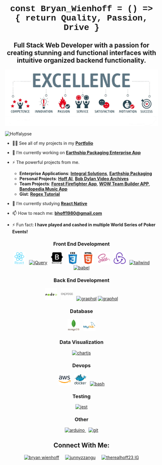 <h1 align="center" style="font-family: 'Courier New', monospace;">const Bryan_Wienhoff = () => { return Quality, Passion, Drive }</h1>

<h2 align="center">Full Stack Web Developer with a passion for creating stunning and functional interfaces with intuitive organized backend functionality. </h2>

 <p align="center"> <img  src="./ex.jpg"><p>

<p align="left"> <img src="https://komarev.com/ghpvc/?username=zzangu0215&label=Profile%20views&color=0e75b6&style=flat" alt="Hoffalypse" /> </p>

- 👨‍💻 See all of my projects in my [**Portfolio**](https://hoffalypse.github.io/bryan-wienhoff-portfolio/)

- 🔭 I’m currently working on [**Earthship Packaging Enterprise App**](https://github.com/Hoffalypse/earthship-packaging-dev)
- ⚡ The powerful projects from me.

  - **Enterprise Applications**: [**Integral Solutions**](https://github.com/stevecalla/integral-solutions-dev), [**Earthship Packaging**](https://github.com/Hoffalypse/earthship-packaging-dev)
  - **Personal Projects**: [**Hoff AI**](https://github.com/Hoffalypse/AI-Photo-Booth), [**Bob Dylan Video Archives**](https://github.com/Hoffalypse/Bob-Dylan-Archive)
  - **Team Projects**: [**Forest Firefighter App**](https://github.com/moyuh/fire-fighter-tracking), [**WOW Team Builder APP**](https://github.com/Hoffalypse/mythic-plus-team), [**Bandopedia Music App**](https://github.com/joseeenrique/Music-App)
  - **Gist**: [**Regex Tutorial**](https://gist.github.com/Hoffalypse/cf5958a7cc7296c4e9e038948962f603)

- 🌱 I’m currently studying [**React Native**](https://github.com/Hoffalypse/Shopinmy-react-native)

- 📫 How to reach me: **bhoff1980@gmail.com**

- ⚡ Fun fact: **I have played and cashed in multiple World Series of Poker Events!**

<h3 align="center">Front End Development</h3>
<p align="center">
  <a href="https://reactjs.org/" target="_blank" rel="noreferrer"><img class="mb-4 mr-4 h-6 w-6 sm:h-10 sm:w-10" src="https://raw.githubusercontent.com/devicons/devicon/master/icons/react/react-original-wordmark.svg" alt="react" width="40" height="40"></a> &nbsp
    <a href="https://api.jquery.com/" target="_blank" rel="noreferrer"><img class="mb-4 mr-4 h-6 w-6 sm:h-10 sm:w-10" src="https://www.vectorlogo.zone/logos/jquery/jquery-icon.svg" alt="jQuery" width="40" height="40"></a> 
    &nbsp
  <a href="https://getbootstrap.com" target="_blank" rel="noreferrer"><img class="mb-4 mr-4 h-6 w-6 sm:h-10 sm:w-10" src="https://raw.githubusercontent.com/devicons/devicon/master/icons/bootstrap/bootstrap-plain-wordmark.svg" alt="bootstrap" width="40" height="40"></a> &nbsp
  <a href="https://www.w3schools.com/css/" target="_blank" rel="noreferrer"><img class="mb-4 mr-4 h-6 w-6 sm:h-10 sm:w-10" src="https://raw.githubusercontent.com/devicons/devicon/master/icons/css3/css3-original-wordmark.svg" alt="css3" width="40" height="40"></a> &nbsp
  <a href="https://www.w3.org/html/" target="_blank" rel="noreferrer"><img class="mb-4 mr-4 h-6 w-6 sm:h-10 sm:w-10" src="https://raw.githubusercontent.com/devicons/devicon/master/icons/html5/html5-original-wordmark.svg" alt="html5" width="40" height="40"></a> &nbsp
  <a href="https://sass-lang.com" target="_blank" rel="noreferrer"><img class="mb-4 mr-4 h-6 w-6 sm:h-10 sm:w-10" src="https://raw.githubusercontent.com/devicons/devicon/master/icons/sass/sass-original.svg" alt="sass" width="40" height="40"></a> &nbsp
  <a href="https://redux.js.org" target="_blank" rel="noreferrer"><img class="mb-4 mr-4 h-6 w-6 sm:h-10 sm:w-10" src="https://raw.githubusercontent.com/devicons/devicon/master/icons/redux/redux-original.svg" alt="redux" width="40" height="40"></a> &nbsp
  <a href="https://tailwindcss.com/" target="_blank" rel="noreferrer"><img class="mb-4 mr-4 h-6 w-6 sm:h-10 sm:w-10" src="https://www.vectorlogo.zone/logos/tailwindcss/tailwindcss-icon.svg" alt="tailwind" width="40" height="40"></a>
  <a href="https://babeljs.io/" target="_blank" rel="noreferrer"><img class="mb-4 mr-4 h-6 w-6 sm:h-10 sm:w-10" src="https://www.vectorlogo.zone/logos/babeljs/babeljs-icon.svg" alt="babel" width="40" height="40"></a>
</p>
<h3 align="center">Back End Development</h3>
<p align="center">
  <a href="https://nodejs.org" target="_blank" rel="noreferrer"><img class="mb-4 mr-4 h-6 w-6 sm:h-10 sm:w-10" src="https://raw.githubusercontent.com/devicons/devicon/master/icons/nodejs/nodejs-original-wordmark.svg" alt="nodejs" width="40" height="40"></a> &nbsp
  <a href="https://expressjs.com" target="_blank" rel="noreferrer"><img class="mb-4 mr-4 h-6 w-6 sm:h-10 sm:w-10" src="https://raw.githubusercontent.com/devicons/devicon/master/icons/express/express-original-wordmark.svg" alt="express" width="40" height="40"></a> &nbsp
  <a href="https://graphql.org" target="_blank" rel="noreferrer"><img class="mb-4 mr-4 h-6 w-6 sm:h-10 sm:w-10" src="https://www.vectorlogo.zone/logos/graphql/graphql-icon.svg" alt="graphql" width="40" height="40"></a>
  <a href="https://www.ibm.com/docs/en/inventory-visibility?topic=apis-rest-api-documentation" target="_blank" rel="noreferrer"><img class="mb-4 mr-4 h-6 w-6 sm:h-10 sm:w-10" src="https://lh3.googleusercontent.com/-XvJzhz3pfH0/XjYG_xWkESI/AAAAAAAAJ9c/AYlgAtRknEU2W5fMcFhQoL6rmO8EBtIDQCK8BGAsYHg/s0/2020-02-01.png" alt="graphql" width="40" height="40"></a>
</p>
<h3 align="center">Database</h3>
<p align="center">
  <a href="https://www.mongodb.com/" target="_blank" rel="noreferrer"><img class="mb-4 mr-4 h-6 w-6 sm:h-10 sm:w-10" src="https://raw.githubusercontent.com/devicons/devicon/master/icons/mongodb/mongodb-original-wordmark.svg" alt="mongodb" width="40" height="40"></a> &nbsp
  <a href="https://www.mysql.com/" target="_blank" rel="noreferrer"><img class="mb-4 mr-4 h-6 w-6 sm:h-10 sm:w-10" src="https://raw.githubusercontent.com/devicons/devicon/master/icons/mysql/mysql-original-wordmark.svg" alt="mysql" width="40" height="40"></a>
</p>
<h3 align="center">Data Visualization</h3>
<p align="center">
  <a href="https://www.chartjs.org" target="_blank" rel="noreferrer"><img class="mb-4 mr-4 h-6 w-6 sm:h-10 sm:w-10" src="https://www.chartjs.org/media/logo-title.svg" alt="chartjs" width="40" height="40"></a>
</p>
<h3 align="center">Devops</h3>
<p align="center">
  <a href="https://aws.amazon.com" target="_blank" rel="noreferrer"><img class="mb-4 mr-4 h-6 w-6 sm:h-10 sm:w-10" src="https://raw.githubusercontent.com/devicons/devicon/master/icons/amazonwebservices/amazonwebservices-original-wordmark.svg" alt="aws" width="40" height="40"></a> &nbsp
  <a href="https://www.docker.com/" target="_blank" rel="noreferrer"><img class="mb-4 mr-4 h-6 w-6 sm:h-10 sm:w-10" src="https://raw.githubusercontent.com/devicons/devicon/master/icons/docker/docker-original-wordmark.svg" alt="docker" width="40" height="40"></a> &nbsp
  <a href="https://www.gnu.org/software/bash/" target="_blank" rel="noreferrer"><img class="mb-4 mr-4 h-6 w-6 sm:h-10 sm:w-10" src="https://www.vectorlogo.zone/logos/gnu_bash/gnu_bash-icon.svg" alt="bash" width="40" height="40"></a>
</p>
<h3 align="center">Testing</h3>
<p align="center">
  <a href="https://jestjs.io" target="_blank" rel="noreferrer"><img class="mb-4 mr-4 h-6 w-6 sm:h-10 sm:w-10" src="https://www.vectorlogo.zone/logos/jestjsio/jestjsio-icon.svg" alt="jest" width="40" height="40"></a>
</p>

<h3 align="center">Other</h3>
<p align="center">
  <a href="https://www.arduino.cc/" target="_blank" rel="noreferrer"> <img src="https://cdn.worldvectorlogo.com/logos/arduino-1.svg" alt="arduino" width="40" height="40"/> </a> &nbsp
  <a href="https://git-scm.com/" target="_blank" rel="noreferrer"><img class="mb-4 mr-4 h-6 w-6 sm:h-10 sm:w-10" src="https://www.vectorlogo.zone/logos/git-scm/git-scm-icon.svg" alt="git" width="40" height="40"></a>
</p>
   
<h2 align="center">Connect With Me:</h3>
<p align="center">
<a href="https://twitter.com/BryanWienhoff" target="blank"><img align="center" src="https://www.vectorlogo.zone/logos/twitter/twitter-tile.svg" alt="bryan wienhoff" height="40" width="40" /></a> &nbsp &nbsp
<a href="https://www.linkedin.com/in/bryan-wienhoff/" target="blank"><img align="center" src="https://raw.githubusercontent.com/rahuldkjain/github-profile-readme-generator/master/src/images/icons/Social/linked-in-alt.svg" alt="junnyzzangu" height="40" width="40" /></a> &nbsp &nbsp
<a href="https://instagram.com/therealhoff23" target="blank"><img align="center" src="https://raw.githubusercontent.com/rahuldkjain/github-profile-readme-generator/master/src/images/icons/Social/instagram.svg" alt="therealhoff23 IG" height="40" width="40" /></a>

</p>


